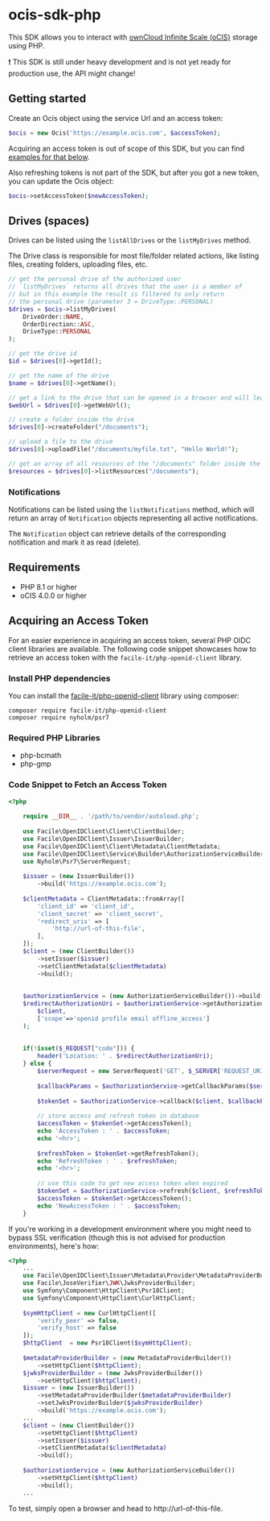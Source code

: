 # ocis-sdk-php
This SDK allows you to interact with [ownCloud Infinite Scale (oCIS)](github.com/owncloud/ocis/) storage using PHP.

:exclamation: This SDK is still under heavy development and is not yet ready for production use, the API might change!

## Getting started
Create an Ocis object using the service Url and an access token:
```php
$ocis = new Ocis('https://example.ocis.com', $accessToken);
```

Acquiring an access token is out of scope of this SDK, but you can find [examples for that below](#acquiring-an-access-token).

Also refreshing tokens is not part of the SDK, but after you got a new token, you can update the Ocis object:
```php
$ocis->setAccessToken($newAccessToken);
```

## Drives (spaces)

Drives can be listed using the `listAllDrives` or the `listMyDrives` method.

The Drive class is responsible for most file/folder related actions, like listing files, creating folders, uploading files, etc.

```php
// get the personal drive of the authorized user
// `listMyDrives` returns all drives that the user is a member of
// but in this example the result is filtered to only return
// the personal drive (parameter 3 = DriveType::PERSONAL)
$drives = $ocis->listMyDrives(
    DriveOrder::NAME,
    OrderDirection::ASC,
    DriveType::PERSONAL
);

// get the drive id
$id = $drives[0]->getId();

// get the name of the drive
$name = $drives[0]->getName();

// get a link to the drive that can be opened in a browser and will lead the user to the web interface 
$webUrl = $drives[0]->getWebUrl();

// create a folder inside the drive
$drives[0]->createFolder("/documents");

// upload a file to the drive
$drives[0]->uploadFile("/documents/myfile.txt", "Hello World!");

// get an array of all resources of the "/documents" folder inside the drive
$resources = $drives[0]->listResources("/documents");
```

### Notifications
Notifications can be listed using the `listNotifications` method, which will return an array of `Notification` objects representing all active notifications.

The `Notification` object can retrieve details of the corresponding notification and mark it as read (delete).

## Requirements
- PHP 8.1 or higher
- oCIS 4.0.0 or higher

## Acquiring an Access Token
For an easier experience in acquiring an access token, several PHP OIDC client libraries are available. The following code snippet showcases how to retrieve an access token with the `facile-it/php-openid-client` library.

### Install PHP dependencies
You can install the [facile-it/php-openid-client](https://github.com/facile-it/php-openid-client) library using composer:
```
composer require facile-it/php-openid-client
composer require nyholm/psr7
```

### Required PHP Libraries
- php-bcmath
- php-gmp

### Code Snippet to Fetch an Access Token
```php
<?php
	
	require __DIR__ . '/path/to/vendor/autoload.php';
	
	use Facile\OpenIDClient\Client\ClientBuilder;
	use Facile\OpenIDClient\Issuer\IssuerBuilder;
	use Facile\OpenIDClient\Client\Metadata\ClientMetadata;
	use Facile\OpenIDClient\Service\Builder\AuthorizationServiceBuilder;
	use Nyholm\Psr7\ServerRequest;
	
	$issuer = (new IssuerBuilder())
		->build('https://example.ocis.com');
	
	$clientMetadata = ClientMetadata::fromArray([
		'client_id' => 'client_id',
		'client_secret' => 'client_secret',
		'redirect_uris' => [
			'http://url-of-this-file',
		],
	]);
	$client = (new ClientBuilder())
		->setIssuer($issuer)
		->setClientMetadata($clientMetadata)
		->build();
	
	
	$authorizationService = (new AuthorizationServiceBuilder())->build();
	$redirectAuthorizationUri = $authorizationService->getAuthorizationUri(
		$client,
		['scope'=>'openid profile email offline_access']
	);
	
	
	if(!isset($_REQUEST["code"])) {
		header('Location: ' . $redirectAuthorizationUri);
	} else {
		$serverRequest = new ServerRequest('GET', $_SERVER['REQUEST_URI']);
		
		$callbackParams = $authorizationService->getCallbackParams($serverRequest, $client);
		
		$tokenSet = $authorizationService->callback($client, $callbackParams);
		
		// store access and refresh token in database
		$accessToken = $tokenSet->getAccessToken();
		echo 'AccessToken : ' . $accessToken;
		echo '<hr>';
		
		$refreshToken = $tokenSet->getRefreshToken();
		echo 'RefreshToken : ' . $refreshToken;
		echo '<hr>';
		
		// use this code to get new access token when expired
		$tokenSet = $authorizationService->refresh($client, $refreshToken);
		$accessToken = $tokenSet->getAccessToken();
		echo 'NewAccessToken : ' . $accessToken;
	}
```

If you're working in a development environment where you might need to bypass SSL verification (though this is not advised for production environments), here's how:

```php
<?php
	...
	use Facile\OpenIDClient\Issuer\Metadata\Provider\MetadataProviderBuilder;
	use Facile\JoseVerifier\JWK\JwksProviderBuilder;
	use Symfony\Component\HttpClient\Psr18Client;
	use Symfony\Component\HttpClient\CurlHttpClient;
	
	$symHttpClient = new CurlHttpClient([
		'verify_peer' => false,
		'verify_host' => false
	]);
	$httpClient  = new Psr18Client($symHttpClient);
	
	$metadataProviderBuilder = (new MetadataProviderBuilder())
		->setHttpClient($httpClient);
	$jwksProviderBuilder = (new JwksProviderBuilder())
		->setHttpClient($httpClient);
	$issuer = (new IssuerBuilder())
		->setMetadataProviderBuilder($metadataProviderBuilder)
		->setJwksProviderBuilder($jwksProviderBuilder)
		->build('https://example.ocis.com');
	...
	$client = (new ClientBuilder())
		->setHttpClient($httpClient)
		->setIssuer($issuer)
		->setClientMetadata($clientMetadata)
		->build();
	
	$authorizationService = (new AuthorizationServiceBuilder())
		->setHttpClient($httpClient)
		->build();
	...
```

To test, simply open a browser and head to http://url-of-this-file.
